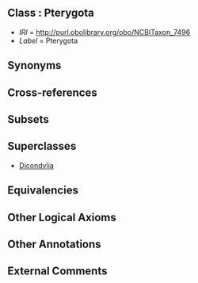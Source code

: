 
## Class : Pterygota <winged insects>

 * *IRI* = http://purl.obolibrary.org/obo/NCBITaxon_7496
 * *Label* = Pterygota <winged insects>

## Synonyms


## Cross-references


## Subsets


## Superclasses

 * [Dicondylia](../../NCBITaxon/12/NCBITaxon_85512.md)

## Equivalencies


## Other Logical Axioms


## Other Annotations


## External Comments

